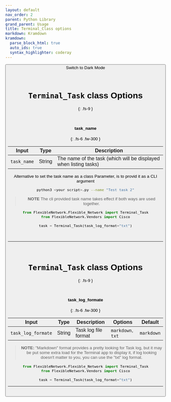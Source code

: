 ```yaml
---
layout: default
nav_order: 2
parent: Python Library
grand_parent: Usage
title: Terminal_Class options
markdown: Kramdown
kramdown:
  parse_block_html: true
  auto_ids: true
  syntax_highlighter: coderay
---
```


<button class="btn js-toggle-dark-mode">Switch to Dark Mode

<script>
const toggleDarkMode = document.querySelector('.js-toggle-dark-mode');

jtd.addEvent(toggleDarkMode, 'click', function(){
  if (jtd.getTheme() === 'dark') {
    jtd.setTheme('light');
    toggleDarkMode.textContent = 'Switch to Dark Mode';
  } else {
    jtd.setTheme('dark');
    toggleDarkMode.textContent = 'Switch to Light Mode';
  }
});
</script>

<br>

# `Terminal_Task` class Options
{: .fs-9 }

<br>


#### task_name
{: .fs-6 .fw-300 }


| Input       | Type   | Description                                                  |
| ----------- | ------ | ------------------------------------------------------------ |
| `task_name` | String | The name of the task (which will be displayed when listing tasks) |


Alternative to set the task name as a class Parameter, is to provid it as a CLI argument

```bash
python3 <your script>.py --name "Test task 2"
```

> **NOTE** The cli provided task name takes effect if both ways are used together.


```python
from FlexibleNetwork.Flexible_Network import Terminal_Task
from FlexibleNetwork.Vendors import Cisco

task = Terminal_Task(task_log_format="txt")
```


<br>

---

<br>


# `Terminal_Task` class Options
{: .fs-9 }

<br>


#### task_log_formate
{: .fs-6 .fw-300 }


| Input             | Type   | Description          | Options            | Default    |
| ----------------- | ------ | -------------------- | ------------------ | ---------- |
| `task_log_formate` | String | Task log file format | `markdown`,  `txt` | `markdown` |

> **NOTE:** "Markdown" format provides a pretty looking for Task log, but it may be  put some extra load for the Terminal app to display it, if log looking doesn't matter to you, you can use the "txt" log format.


```python
from FlexibleNetwork.Flexible_Network import Terminal_Task
from FlexibleNetwork.Vendors import Cisco

task = Terminal_Task(task_log_format="txt")
```


---

<br>
